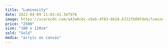 ```yaml
---
title: "Luminosity"
date: 2022-04-09 11:03:41.347976
image: https://ucarecdn.com/a43a0cbc-c6eb-4f83-8b18-b722fb09fdeb/luminosity.jpg
price: "2500"
size: "100 x 120cm"
sold: "Sold"
media: "acryic on canvas"
---
```


